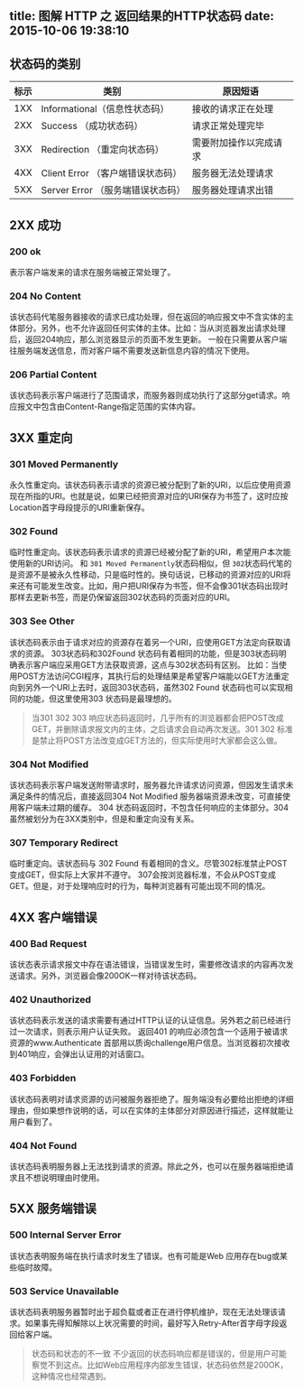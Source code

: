 title: 图解 HTTP 之 返回结果的HTTP状态码
date: 2015-10-06 19:38:10
---
## 状态码的类别
| 标示 | 类别 | 原因短语 |
| ------ | ------ | ----- |
| 1XX | Informational（信息性状态码） | 接收的请求正在处理 |
| 2XX | Success （成功状态码）| 请求正常处理完毕 |
| 3XX | Redirection （重定向状态码）| 需要附加操作以完成请求|
| 4XX | Client Error （客户端错误状态码）| 服务器无法处理请求|
| 5XX | Server Error （服务端错误状态码）| 服务器处理请求出错|
<!--more-->
## 2XX 成功
### 200 ok
表示客户端发来的请求在服务端被正常处理了。
### 204 No Content
该状态码代笔服务器接收的请求已成功处理，但在返回的响应报文中不含实体的主体部分。另外，也不允许返回任何实体的主体。比如：当从浏览器发出请求处理后，返回204响应，那么浏览器显示的页面不发生更新。
一般在只需要从客户端往服务端发送信息，而对客户端不需要发送新信息内容的情况下使用。
### 206 Partial Content
该状态码表示客户端进行了范围请求，而服务器则成功执行了这部分get请求。响应报文中包含由Content-Range指定范围的实体内容。
## 3XX 重定向
### 301 Moved Permanently
永久性重定向。该状态码表示请求的资源已被分配到了新的URI，以后应使用资源现在所指的URI。也就是说，如果已经把资源对应的URI保存为书签了，这时应按Location首字母段提示的URI重新保存。
### 302 Found
临时性重定向。该状态码表示请求的资源已经被分配了新的URI，希望用户本次能使用新的URI访问。
和 `301 Moved Permanently`状态码相似，但 `302`状态码代笔的是资源不是被永久性移动，只是临时性的。换句话说，已移动的资源对应的URI将来还有可能发生改变。比如，用户把URI保存为书签，但不会像301状态码出现时那样去更新书签，而是仍保留返回302状态码的页面对应的URI。
### 303 See Other
该状态码表示由于请求对应的资源存在着另一个URI，应使用GET方法定向获取请求的资源。
303状态码和302Found 状态码有着相同的功能，但是303状态码明确表示客户端应采用GET方法获取资源，这点与302状态码有区别。
比如：当使用POST方法访问CGI程序，其执行后的处理结果是希望客户端能以GET方法重定向到另外一个URI上去时，返回303状态码，虽然302 Found 状态码也可以实现相同的功能，但这里使用303 状态码是最理想的。

> 当301 302 303 响应状态码返回时，几乎所有的浏览器都会把POST改成GET，并删除请求报文内的主体，之后请求会自动再次发送。301 302 标准是禁止将POST方法改变成GET方法的，但实际使用时大家都会这么做。

### 304 Not Modified
该状态码表示客户端发送附带请求时，服务器允许请求访问资源，但因发生请求未满足条件的情况后，直接返回304 Not Modified 服务器端资源未改变，可直接使用客户端未过期的缓存。 304 状态码返回时，不包含任何响应的主体部分。304虽然被划分为在3XX类别中，但是和重定向没有关系。
### 307 Temporary Redirect
临时重定向。该状态码与 302 Found 有着相同的含义。尽管302标准禁止POST变成GET，但实际上大家并不遵守。
307会按浏览器标准，不会从POST变成GET。但是，对于处理响应时的行为，每种浏览器有可能出现不同的情况。
## 4XX 客户端错误
### 400 Bad Request
该状态表示请求报文中存在语法错误，当错误发生时，需要修改请求的内容再次发送请求。另外，浏览器会像200OK一样对待该状态码。
### 402 Unauthorized
该状态码表示发送的请求需要有通过HTTP认证的认证信息。另外若之前已经进行过一次请求，则表示用户认证失败。
返回401 的响应必须包含一个适用于被请求资源的www.Authenticate 首部用以质询challenge用户信息。当浏览器初次接收到401响应，会弹出认证用的对话窗口。
### 403 Forbidden
该状态码表明对请求资源的访问被服务器拒绝了。服务端没有必要给出拒绝的详细理由，但如果想作说明的话，可以在实体的主体部分对原因进行描述，这样就能让用户看到了。
### 404 Not Found
该状态码表明服务器上无法找到请求的资源。除此之外，也可以在服务器端拒绝请求且不想说明理由时使用。
## 5XX 服务端错误
### 500 Internal Server Error
该状态表明服务端在执行请求时发生了错误。也有可能是Web 应用存在bug或某些临时故障。
### 503 Service Unavailable
该状态码表明服务器暂时出于超负载或者正在进行停机维护，现在无法处理该请求。如果事先得知解除以上状况需要的时间，最好写入Retry-After首字母字段返回给客户端。

>状态码和状态的不一致
>不少返回的状态码响应都是错误的，但是用户可能察觉不到这点。比如Web应用程序内部发生错误，状态码依然是200OK，这种情况也经常遇到。


